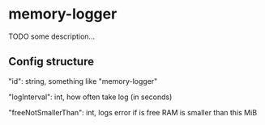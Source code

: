 # memory-logger

TODO some description...

## Config structure

"id": string, something like "memory-logger"

"logInterval": int, how often take log (in seconds)

"freeNotSmallerThan": int, logs error if is free RAM is smaller than this MiB
